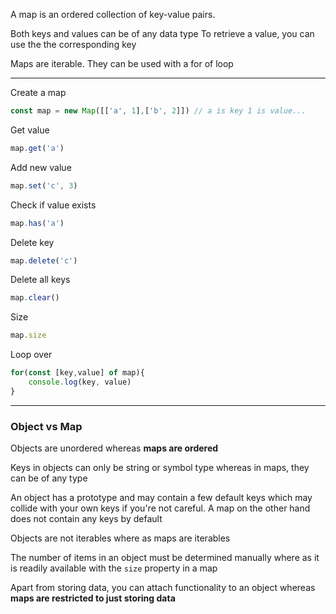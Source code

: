 A map is an ordered collection of key-value pairs.

Both keys and values can be of any data type
To retrieve a value, you can use the the corresponding key

Maps are iterable. They can be used with a for of loop

---
Create a map

```js
const map = new Map([['a', 1],['b', 2]]) // a is key 1 is value...
```

Get value

```js
map.get('a')
```

Add new value

```js
map.set('c', 3)
```

Check if value exists

```js
map.has('a')
```

Delete key

```js
map.delete('c')
```

Delete all keys

```js
map.clear()
```

Size

```js
map.size
```

Loop over 

```js
for(const [key,value] of map){
    console.log(key, value)
}
```

---
### Object vs Map

Objects are unordered whereas **maps are ordered**

Keys in objects can only be string or symbol type whereas in maps, they can be of any type

An object has a prototype and may contain a few default keys which may collide with your own keys if you're not careful. A map on the other hand does not contain any keys by default

Objects are not iterables where as maps are iterables

The number of items in an object must be determined manually where as it is readily available with the `size` property in a map

Apart from storing data, you can attach functionality to an object whereas **maps are restricted to just storing data**